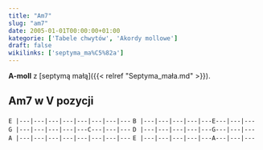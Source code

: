 ```yaml
---
title: "Am7"
slug: "am7"
date: 2005-01-01T00:00:00+01:00
kategorie: ['Tabele chwytów', 'Akordy mollowe']
draft: false
wikilinks: ['septyma_ma%C5%82a']
---
```

**A-moll** z [septymą małą]({{< relref "Septyma_mała.md" >}}).

## Am7 w V pozycji

`E |---|---|---|---|---|---|---|---`
`B |---|---|---|---|---E---|---|---`
`G |---|---|---|---|---C---|---|---`
`D |---|---|---|---|---G---|---|---`
`A |---|---|---|---|---|---|---|---`
`E |---|---|---|---|---A---|---|---`


